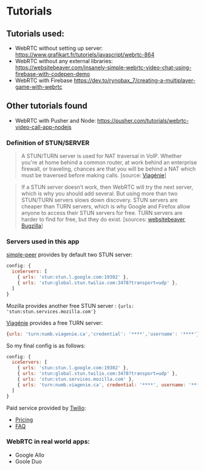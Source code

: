# Tutorials

## Tutorials used:

- WebRTC without setting up server: https://www.grafikart.fr/tutoriels/javascript/webrtc-864
- WebRTC without any external libraries: https://websitebeaver.com/insanely-simple-webrtc-video-chat-using-firebase-with-codepen-demo
- WebRTC with Firebase https://dev.to/rynobax_7/creating-a-multiplayer-game-with-webrtc

## Other tutorials found

- WebRTC with Pusher and Node: https://pusher.com/tutorials/webrtc-video-call-app-nodejs

### Definition of STUN/SERVER

> A STUN/TURN server is used for NAT traversal in VoIP. Whether you're at home behind a common router, at work behind an enterprise firewall, or traveling, chances are that you will be behind a NAT which must be traversed before making calls. [source: [Viagénie](http://numb.viagenie.ca)]

> If a STUN server doesn’t work, then WebRTC will try the next server, which is why you should add several. But using more than two STUN/TURN servers slows down discovery. STUN servers are cheaper than TURN servers, which is why Google and Firefox allow anyone to access their STUN servers for free. TURN servers are harder to find for free, but they do exist. [sources: [websitebeaver](https://websitebeaver.com/insanely-simple-webrtc-video-chat-using-firebase-with-codepen-demo), [Bugzilla](https://bugzilla.mozilla.org/show_bug.cgi?id=1322659)]

### Servers used in this app

[simple-peer](https://github.com/feross/simple-peer) provides by default two STUN server:

```js
config: {
  iceServers: [
    { urls: 'stun:stun.l.google.com:19302' },
    { urls: 'stun:global.stun.twilio.com:3478?transport=udp' },
  ]
}
```

Mozilla provides another free STUN server : `{urls: 'stun:stun.services.mozilla.com'}`

[Viagénie](http://numb.viagenie.ca) provides a free TURN server:

```js
{urls: 'turn:numb.viagenie.ca','credential': '****','username': '****'}
```

So my final config is as follows:

```js
config: {
  iceServers: [
    { urls: 'stun:stun.l.google.com:19302' },
    { urls: 'stun:global.stun.twilio.com:3478?transport=udp' },
    { urls: 'stun:stun.services.mozilla.com' },
    { urls: 'turn:numb.viagenie.ca', credential: '****', username: '****' },
  ]
}
```

Paid service provided by [Twilio](https://www.twilio.com/stun-turn):

- [Pricing](https://www.twilio.com/stun-turn/pricing)
- [FAQ](https://www.twilio.com/docs/stun-turn/faq)

### WebRTC in real world apps:

- Google Allo
- Goole Duo
